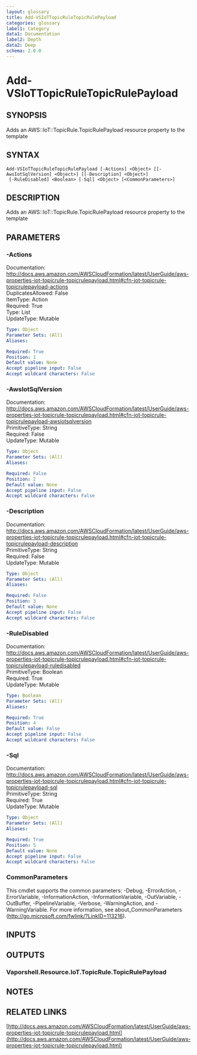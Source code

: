 ```yaml
---
layout: glossary
title: Add-VSIoTTopicRuleTopicRulePayload
categories: glossary
label1: Category
data1: Documentation
label2: Depth
data2: Deep
schema: 2.0.0
---
```


# Add-VSIoTTopicRuleTopicRulePayload

## SYNOPSIS
Adds an AWS::IoT::TopicRule.TopicRulePayload resource property to the template

## SYNTAX

```
Add-VSIoTTopicRuleTopicRulePayload [-Actions] <Object> [[-AwsIotSqlVersion] <Object>] [[-Description] <Object>]
 [-RuleDisabled] <Boolean> [-Sql] <Object> [<CommonParameters>]
```

## DESCRIPTION
Adds an AWS::IoT::TopicRule.TopicRulePayload resource property to the template

## PARAMETERS

### -Actions
Documentation: http://docs.aws.amazon.com/AWSCloudFormation/latest/UserGuide/aws-properties-iot-topicrule-topicrulepayload.html#cfn-iot-topicrule-topicrulepayload-actions    
DuplicatesAllowed: False    
ItemType: Action    
Required: True    
Type: List    
UpdateType: Mutable

```yaml
Type: Object
Parameter Sets: (All)
Aliases:

Required: True
Position: 1
Default value: None
Accept pipeline input: False
Accept wildcard characters: False
```

### -AwsIotSqlVersion
Documentation: http://docs.aws.amazon.com/AWSCloudFormation/latest/UserGuide/aws-properties-iot-topicrule-topicrulepayload.html#cfn-iot-topicrule-topicrulepayload-awsiotsqlversion    
PrimitiveType: String    
Required: False    
UpdateType: Mutable

```yaml
Type: Object
Parameter Sets: (All)
Aliases:

Required: False
Position: 2
Default value: None
Accept pipeline input: False
Accept wildcard characters: False
```

### -Description
Documentation: http://docs.aws.amazon.com/AWSCloudFormation/latest/UserGuide/aws-properties-iot-topicrule-topicrulepayload.html#cfn-iot-topicrule-topicrulepayload-description    
PrimitiveType: String    
Required: False    
UpdateType: Mutable

```yaml
Type: Object
Parameter Sets: (All)
Aliases:

Required: False
Position: 3
Default value: None
Accept pipeline input: False
Accept wildcard characters: False
```

### -RuleDisabled
Documentation: http://docs.aws.amazon.com/AWSCloudFormation/latest/UserGuide/aws-properties-iot-topicrule-topicrulepayload.html#cfn-iot-topicrule-topicrulepayload-ruledisabled    
PrimitiveType: Boolean    
Required: True    
UpdateType: Mutable

```yaml
Type: Boolean
Parameter Sets: (All)
Aliases:

Required: True
Position: 4
Default value: False
Accept pipeline input: False
Accept wildcard characters: False
```

### -Sql
Documentation: http://docs.aws.amazon.com/AWSCloudFormation/latest/UserGuide/aws-properties-iot-topicrule-topicrulepayload.html#cfn-iot-topicrule-topicrulepayload-sql    
PrimitiveType: String    
Required: True    
UpdateType: Mutable

```yaml
Type: Object
Parameter Sets: (All)
Aliases:

Required: True
Position: 5
Default value: None
Accept pipeline input: False
Accept wildcard characters: False
```

### CommonParameters
This cmdlet supports the common parameters: -Debug, -ErrorAction, -ErrorVariable, -InformationAction, -InformationVariable, -OutVariable, -OutBuffer, -PipelineVariable, -Verbose, -WarningAction, and -WarningVariable.
For more information, see about_CommonParameters (http://go.microsoft.com/fwlink/?LinkID=113216).

## INPUTS

## OUTPUTS

### Vaporshell.Resource.IoT.TopicRule.TopicRulePayload

## NOTES

## RELATED LINKS

[http://docs.aws.amazon.com/AWSCloudFormation/latest/UserGuide/aws-properties-iot-topicrule-topicrulepayload.html](http://docs.aws.amazon.com/AWSCloudFormation/latest/UserGuide/aws-properties-iot-topicrule-topicrulepayload.html)

